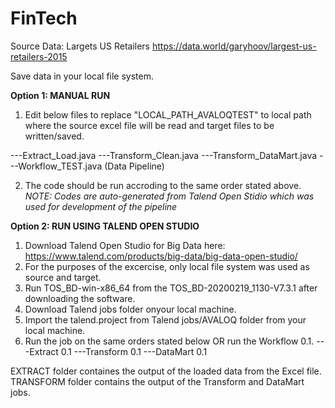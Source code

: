 # FinTech

Source Data:
Largets US Retailers
https://data.world/garyhoov/largest-us-retailers-2015

Save data in your local file system.

**Option 1: MANUAL RUN**

1. Edit below files to replace "LOCAL_PATH_AVALOQTEST" to local path where the source excel file will be read and target files to be written/saved.

---Extract_Load.java
---Transform_Clean.java
---Transform_DataMart.java
---Workflow_TEST.java  (Data Pipeline)

2. The code should be run accroding to the same order stated above.
_NOTE: Codes are auto-generated from Talend Open Stidio which was used for development of the pipeline_

**Option 2: RUN USING TALEND OPEN STUDIO**

1. Download Talend Open Studio for Big Data here: https://www.talend.com/products/big-data/big-data-open-studio/
2. For the purposes of the excercise, only local file system was used as source and target.
3. Run TOS_BD-win-x86_64 from the TOS_BD-20200219_1130-V7.3.1 after downloading the software.
4. Download Talend jobs folder onyour local machine.
5. Import the talend.project from Talend jobs/AVALOQ folder from your local machine.
6. Run the job on the same orders stated below OR run the Workflow 0.1.
---Extract 0.1
---Transform 0.1
---DataMart 0.1

EXTRACT folder containes the output of the loaded data from the Excel file.
TRANSFORM folder contains the output of the Transform and DataMart jobs.
